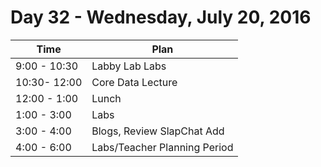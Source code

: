 # Day 32  - Wednesday, July 20, 2016 


Time       | Plan     |
----------------|-------
9:00 - 10:30  | Labby Lab Labs
10:30- 12:00  | Core Data Lecture
12:00 - 1:00    | Lunch
1:00 - 3:00    | Labs
3:00 - 4:00  | Blogs, Review SlapChat Add
4:00 - 6:00    | Labs/Teacher Planning Period

